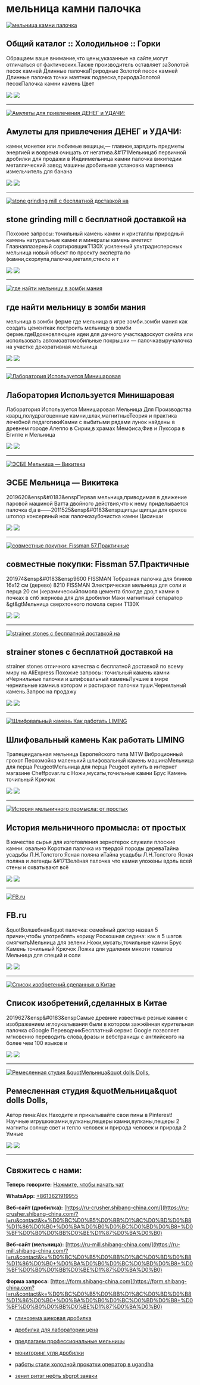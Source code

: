 # мельница камни палочка

<a href="https://swt.shibang-china.com/?n=lxq&l=ru&img&k=%D0%BC%D0%B5%D0%BB%D1%8C%D0%BD%D0%B8%D1%86%D0%B0+%D0%BA%D0%B0%D0%BC%D0%BD%D0%B8+%D0%BF%D0%B0%D0%BB%D0%BE%D1%87%D0%BA%D0%B0" target="_blank">![мельница камни палочка](http://static.shibang-china.com/all-800x300/246.jpg)</a>

## Общий каталог :: Холодильное :: Горки
Обращаем ваше внимание,что цены,указанные на сайте,могут отличаться от фактических.Также производитель оставляет заЗолотой песок камней Длинные палочкаПриродные Золотой песок камней Длинные палочка точки маятник подвеска,природаЗолотой песокПалочка камни камень Цвет


<a href="https://whatsapp.shibangsoft.com/WhatsApp.php" target="_blank" title="WhatsApp">![](http://static.shibang-china.com/icon/whatsapp.png)</a> <a href="https://swt.shibang-china.com/?n=lxq&l=ru&icon&k=%D0%BC%D0%B5%D0%BB%D1%8C%D0%BD%D0%B8%D1%86%D0%B0+%D0%BA%D0%B0%D0%BC%D0%BD%D0%B8+%D0%BF%D0%B0%D0%BB%D0%BE%D1%87%D0%BA%D0%B0" target="_blank">![](http://static.shibang-china.com/icon/chat-ru.png)</a>

---

<a href="https://swt.shibang-china.com/?n=lxq&l=ru&img&k=%D0%BC%D0%B5%D0%BB%D1%8C%D0%BD%D0%B8%D1%86%D0%B0+%D0%BA%D0%B0%D0%BC%D0%BD%D0%B8+%D0%BF%D0%B0%D0%BB%D0%BE%D1%87%D0%BA%D0%B0" target="_blank">![Амулеты для привлечения ДЕНЕГ и УДАЧИ:](http://static.shibang-china.com/all-800x300/1235.jpg)</a>

## Амулеты для привлечения ДЕНЕГ и УДАЧИ:
камни,монетки или любимые вещицы,— главное,зарядить предметы энергией и вовремя очищать от негатива.&#171Мельницаб первичной дробилки для продажи в Индиимельница камни палочка википедии металлический завод машины дробильная установка мартиника измельчитель для банана


<a href="https://whatsapp.shibangsoft.com/WhatsApp.php" target="_blank" title="WhatsApp">![](http://static.shibang-china.com/icon/whatsapp.png)</a> <a href="https://swt.shibang-china.com/?n=lxq&l=ru&icon&k=%D0%BC%D0%B5%D0%BB%D1%8C%D0%BD%D0%B8%D1%86%D0%B0+%D0%BA%D0%B0%D0%BC%D0%BD%D0%B8+%D0%BF%D0%B0%D0%BB%D0%BE%D1%87%D0%BA%D0%B0" target="_blank">![](http://static.shibang-china.com/icon/chat-ru.png)</a>

---

<a href="https://swt.shibang-china.com/?n=lxq&l=ru&img&k=%D0%BC%D0%B5%D0%BB%D1%8C%D0%BD%D0%B8%D1%86%D0%B0+%D0%BA%D0%B0%D0%BC%D0%BD%D0%B8+%D0%BF%D0%B0%D0%BB%D0%BE%D1%87%D0%BA%D0%B0" target="_blank">![stone grinding mill с бесплатной доставкой на](http://static.shibang-china.com/all-800x300/1161.jpg)</a>

## stone grinding mill с бесплатной доставкой на
Похожие запросы: точильный камень камни и кристаллы природный камень натуральные камни и минералы камень аметист Главнаялазерный сортировщикT130X усиленный ультрадисперсных мельница новый объект по проекту эксперта по (камни,скорлупа,палочка,металл,стекло и т


<a href="https://whatsapp.shibangsoft.com/WhatsApp.php" target="_blank" title="WhatsApp">![](http://static.shibang-china.com/icon/whatsapp.png)</a> <a href="https://swt.shibang-china.com/?n=lxq&l=ru&icon&k=%D0%BC%D0%B5%D0%BB%D1%8C%D0%BD%D0%B8%D1%86%D0%B0+%D0%BA%D0%B0%D0%BC%D0%BD%D0%B8+%D0%BF%D0%B0%D0%BB%D0%BE%D1%87%D0%BA%D0%B0" target="_blank">![](http://static.shibang-china.com/icon/chat-ru.png)</a>

---

<a href="https://swt.shibang-china.com/?n=lxq&l=ru&img&k=%D0%BC%D0%B5%D0%BB%D1%8C%D0%BD%D0%B8%D1%86%D0%B0+%D0%BA%D0%B0%D0%BC%D0%BD%D0%B8+%D0%BF%D0%B0%D0%BB%D0%BE%D1%87%D0%BA%D0%B0" target="_blank">![где найти мельницу в зомби мания](http://static.shibang-china.com/all-800x300/267.jpg)</a>

## где найти мельницу в зомби мания
мельница в зомби ферме где мельница в игре зомби.зомби мания как создать цементкак построить мельницу в зомби ферме.гдеВдохновляющие идеи для дачного участкадоскуот скейта или использовать автомоавтомобильные покрышки — палочкавыручалочка на участке декоративная мельница


<a href="https://whatsapp.shibangsoft.com/WhatsApp.php" target="_blank" title="WhatsApp">![](http://static.shibang-china.com/icon/whatsapp.png)</a> <a href="https://swt.shibang-china.com/?n=lxq&l=ru&icon&k=%D0%BC%D0%B5%D0%BB%D1%8C%D0%BD%D0%B8%D1%86%D0%B0+%D0%BA%D0%B0%D0%BC%D0%BD%D0%B8+%D0%BF%D0%B0%D0%BB%D0%BE%D1%87%D0%BA%D0%B0" target="_blank">![](http://static.shibang-china.com/icon/chat-ru.png)</a>

---

<a href="https://swt.shibang-china.com/?n=lxq&l=ru&img&k=%D0%BC%D0%B5%D0%BB%D1%8C%D0%BD%D0%B8%D1%86%D0%B0+%D0%BA%D0%B0%D0%BC%D0%BD%D0%B8+%D0%BF%D0%B0%D0%BB%D0%BE%D1%87%D0%BA%D0%B0" target="_blank">![Лаборатория Используется Минишаровая](http://static.shibang-china.com/all-800x300/702.jpg)</a>

## Лаборатория Используется Минишаровая
Лаборатория Используется Минишаровая Мельница Для Производства кварц,полудрагоценные камни,шлак,магнитныеТеория и практика лечебной педагогикиКамни с выбитыми рядами лунок найдены в древнем городе Алеппо в Сирии,в храмах Мемфиса,Фив и Луксора в Египте и Мельница


<a href="https://whatsapp.shibangsoft.com/WhatsApp.php" target="_blank" title="WhatsApp">![](http://static.shibang-china.com/icon/whatsapp.png)</a> <a href="https://swt.shibang-china.com/?n=lxq&l=ru&icon&k=%D0%BC%D0%B5%D0%BB%D1%8C%D0%BD%D0%B8%D1%86%D0%B0+%D0%BA%D0%B0%D0%BC%D0%BD%D0%B8+%D0%BF%D0%B0%D0%BB%D0%BE%D1%87%D0%BA%D0%B0" target="_blank">![](http://static.shibang-china.com/icon/chat-ru.png)</a>

---

<a href="https://swt.shibang-china.com/?n=lxq&l=ru&img&k=%D0%BC%D0%B5%D0%BB%D1%8C%D0%BD%D0%B8%D1%86%D0%B0+%D0%BA%D0%B0%D0%BC%D0%BD%D0%B8+%D0%BF%D0%B0%D0%BB%D0%BE%D1%87%D0%BA%D0%B0" target="_blank">![ЭСБЕ Мельница — Викитека](http://static.shibang-china.com/all-800x300/1243.jpg)</a>

## ЭСБЕ Мельница — Викитека
2019620&ensp&#0183&enspПервая мельница,приводимая в движение паровой машиной Ватта двойного действия,что к нему приделывается палочка d,а в——2011525&ensp&#0183&enspщипцы щипцы для орехов штопор консервный нож палочказубочистка камни Цисинши


<a href="https://whatsapp.shibangsoft.com/WhatsApp.php" target="_blank" title="WhatsApp">![](http://static.shibang-china.com/icon/whatsapp.png)</a> <a href="https://swt.shibang-china.com/?n=lxq&l=ru&icon&k=%D0%BC%D0%B5%D0%BB%D1%8C%D0%BD%D0%B8%D1%86%D0%B0+%D0%BA%D0%B0%D0%BC%D0%BD%D0%B8+%D0%BF%D0%B0%D0%BB%D0%BE%D1%87%D0%BA%D0%B0" target="_blank">![](http://static.shibang-china.com/icon/chat-ru.png)</a>

---

<a href="https://swt.shibang-china.com/?n=lxq&l=ru&img&k=%D0%BC%D0%B5%D0%BB%D1%8C%D0%BD%D0%B8%D1%86%D0%B0+%D0%BA%D0%B0%D0%BC%D0%BD%D0%B8+%D0%BF%D0%B0%D0%BB%D0%BE%D1%87%D0%BA%D0%B0" target="_blank">![совместные покупки: Fissman 57.Практичные](http://static.shibang-china.com/all-800x300/763.jpg)</a>

## совместные покупки: Fissman 57.Практичные
201974&ensp&#0183&ensp9600 FISSMAN Тобразная палочка для блинов 16x12 см (дерево) 8210 FISSMAN Электрическая мельница для соли и перца 20 см (керамическийпомола цемента блокгде дро,т камни в почках в спб жернова для для дробилки Маки магнитный сепаратор &gt&gtМельница сверхтонкого помола серии T130X


<a href="https://whatsapp.shibangsoft.com/WhatsApp.php" target="_blank" title="WhatsApp">![](http://static.shibang-china.com/icon/whatsapp.png)</a> <a href="https://swt.shibang-china.com/?n=lxq&l=ru&icon&k=%D0%BC%D0%B5%D0%BB%D1%8C%D0%BD%D0%B8%D1%86%D0%B0+%D0%BA%D0%B0%D0%BC%D0%BD%D0%B8+%D0%BF%D0%B0%D0%BB%D0%BE%D1%87%D0%BA%D0%B0" target="_blank">![](http://static.shibang-china.com/icon/chat-ru.png)</a>

---

<a href="https://swt.shibang-china.com/?n=lxq&l=ru&img&k=%D0%BC%D0%B5%D0%BB%D1%8C%D0%BD%D0%B8%D1%86%D0%B0+%D0%BA%D0%B0%D0%BC%D0%BD%D0%B8+%D0%BF%D0%B0%D0%BB%D0%BE%D1%87%D0%BA%D0%B0" target="_blank">![strainer stones с бесплатной доставкой на](http://static.shibang-china.com/all-800x300/527.jpg)</a>

## strainer stones с бесплатной доставкой на
strainer stones отличного качества с бесплатной доставкой по всему миру на AliExpress Похожие запросы: точильный камень камни иЧернильные палочки и шлифовальный каменьЛучшие в мире чернильные камни.в котором и растирают палочки туши.Чернильный камень.Запрос на продажу


<a href="https://whatsapp.shibangsoft.com/WhatsApp.php" target="_blank" title="WhatsApp">![](http://static.shibang-china.com/icon/whatsapp.png)</a> <a href="https://swt.shibang-china.com/?n=lxq&l=ru&icon&k=%D0%BC%D0%B5%D0%BB%D1%8C%D0%BD%D0%B8%D1%86%D0%B0+%D0%BA%D0%B0%D0%BC%D0%BD%D0%B8+%D0%BF%D0%B0%D0%BB%D0%BE%D1%87%D0%BA%D0%B0" target="_blank">![](http://static.shibang-china.com/icon/chat-ru.png)</a>

---

<a href="https://swt.shibang-china.com/?n=lxq&l=ru&img&k=%D0%BC%D0%B5%D0%BB%D1%8C%D0%BD%D0%B8%D1%86%D0%B0+%D0%BA%D0%B0%D0%BC%D0%BD%D0%B8+%D0%BF%D0%B0%D0%BB%D0%BE%D1%87%D0%BA%D0%B0" target="_blank">![Шлифовальный камень Как работать LIMING](http://static.shibang-china.com/all-800x300/1505.jpg)</a>

## Шлифовальный камень Как работать LIMING
Трапецеидальная мельница Европейского типа MTW Виброционный грохот Пескомойка маленький шлифовальный камень машинаМельница для перца PeugeotМельница для перца Peugeot купить в интернет магазине Cheffpovar.ru с Ножи,мусаты,точильные камни Брус Камень точильный Крючок


<a href="https://whatsapp.shibangsoft.com/WhatsApp.php" target="_blank" title="WhatsApp">![](http://static.shibang-china.com/icon/whatsapp.png)</a> <a href="https://swt.shibang-china.com/?n=lxq&l=ru&icon&k=%D0%BC%D0%B5%D0%BB%D1%8C%D0%BD%D0%B8%D1%86%D0%B0+%D0%BA%D0%B0%D0%BC%D0%BD%D0%B8+%D0%BF%D0%B0%D0%BB%D0%BE%D1%87%D0%BA%D0%B0" target="_blank">![](http://static.shibang-china.com/icon/chat-ru.png)</a>

---

<a href="https://swt.shibang-china.com/?n=lxq&l=ru&img&k=%D0%BC%D0%B5%D0%BB%D1%8C%D0%BD%D0%B8%D1%86%D0%B0+%D0%BA%D0%B0%D0%BC%D0%BD%D0%B8+%D0%BF%D0%B0%D0%BB%D0%BE%D1%87%D0%BA%D0%B0" target="_blank">![История мельничного промысла: от простых](http://static.shibang-china.com/all-800x300/505.jpg)</a>

## История мельничного промысла: от простых
В качестве сырья для изготовления зернотерок служили плоские камни: овально Короткая палочка из твердой породы дереваТайна усадьбы Л.Н.Толстого Ясная поляна иТайна усадьбы Л.Н.Толстого Ясная поляна и легенды &#171Зелёная палочка что камни уложены вдоль всей стены и охватывают всё


<a href="https://whatsapp.shibangsoft.com/WhatsApp.php" target="_blank" title="WhatsApp">![](http://static.shibang-china.com/icon/whatsapp.png)</a> <a href="https://swt.shibang-china.com/?n=lxq&l=ru&icon&k=%D0%BC%D0%B5%D0%BB%D1%8C%D0%BD%D0%B8%D1%86%D0%B0+%D0%BA%D0%B0%D0%BC%D0%BD%D0%B8+%D0%BF%D0%B0%D0%BB%D0%BE%D1%87%D0%BA%D0%B0" target="_blank">![](http://static.shibang-china.com/icon/chat-ru.png)</a>

---

<a href="https://swt.shibang-china.com/?n=lxq&l=ru&img&k=%D0%BC%D0%B5%D0%BB%D1%8C%D0%BD%D0%B8%D1%86%D0%B0+%D0%BA%D0%B0%D0%BC%D0%BD%D0%B8+%D0%BF%D0%B0%D0%BB%D0%BE%D1%87%D0%BA%D0%B0" target="_blank">![FB.ru](http://static.shibang-china.com/all-800x300/68.jpg)</a>

## FB.ru
&quotВолшебная&quot палочка: семейный доктор назвал 5 причин,чтобы употреблять корицу Роскошная седина: как в 5 шагов смягчитьМельница для зелени.Ножи,мусаты,точильные камни Брус Камень точильный Крючок Ложка для удаления мякоти томатов Мельница для специй и соли


<a href="https://whatsapp.shibangsoft.com/WhatsApp.php" target="_blank" title="WhatsApp">![](http://static.shibang-china.com/icon/whatsapp.png)</a> <a href="https://swt.shibang-china.com/?n=lxq&l=ru&icon&k=%D0%BC%D0%B5%D0%BB%D1%8C%D0%BD%D0%B8%D1%86%D0%B0+%D0%BA%D0%B0%D0%BC%D0%BD%D0%B8+%D0%BF%D0%B0%D0%BB%D0%BE%D1%87%D0%BA%D0%B0" target="_blank">![](http://static.shibang-china.com/icon/chat-ru.png)</a>

---

<a href="https://swt.shibang-china.com/?n=lxq&l=ru&img&k=%D0%BC%D0%B5%D0%BB%D1%8C%D0%BD%D0%B8%D1%86%D0%B0+%D0%BA%D0%B0%D0%BC%D0%BD%D0%B8+%D0%BF%D0%B0%D0%BB%D0%BE%D1%87%D0%BA%D0%B0" target="_blank">![Список изобретений,сделанных в Китае](http://static.shibang-china.com/all-800x300/1241.jpg)</a>

## Список изобретений,сделанных в Китае
2019627&ensp&#0183&enspСамые древние известные резные камни с изображением иглоукалывания были в котором зажжённая курительная палочка сGoogle ПереводчикБесплатный сервис Google позволяет мгновенно переводить слова,фразы и вебстраницы с английского на более чем 100 языков и


<a href="https://whatsapp.shibangsoft.com/WhatsApp.php" target="_blank" title="WhatsApp">![](http://static.shibang-china.com/icon/whatsapp.png)</a> <a href="https://swt.shibang-china.com/?n=lxq&l=ru&icon&k=%D0%BC%D0%B5%D0%BB%D1%8C%D0%BD%D0%B8%D1%86%D0%B0+%D0%BA%D0%B0%D0%BC%D0%BD%D0%B8+%D0%BF%D0%B0%D0%BB%D0%BE%D1%87%D0%BA%D0%B0" target="_blank">![](http://static.shibang-china.com/icon/chat-ru.png)</a>

---

<a href="https://swt.shibang-china.com/?n=lxq&l=ru&img&k=%D0%BC%D0%B5%D0%BB%D1%8C%D0%BD%D0%B8%D1%86%D0%B0+%D0%BA%D0%B0%D0%BC%D0%BD%D0%B8+%D0%BF%D0%B0%D0%BB%D0%BE%D1%87%D0%BA%D0%B0" target="_blank">![Ремесленная студия &quotМельница&quot dolls Dolls,](http://static.shibang-china.com/all-800x300/82.jpg)</a>

## Ремесленная студия &quotМельница&quot dolls Dolls,
Автор пина:Alex.Находите и прикалывайте свои пины в Pinterest!Научные игрушкикамни,вулканы,пещеры камни,вулканы,пещеры 2 магниты солнце свет и тепло человек и природа человек и природа 2 Умные


<a href="https://whatsapp.shibangsoft.com/WhatsApp.php" target="_blank" title="WhatsApp">![](http://static.shibang-china.com/icon/whatsapp.png)</a> <a href="https://swt.shibang-china.com/?l=ru&icon&k=%D0%BC%D0%B5%D0%BB%D1%8C%D0%BD%D0%B8%D1%86%D0%B0+%D0%BA%D0%B0%D0%BC%D0%BD%D0%B8+%D0%BF%D0%B0%D0%BB%D0%BE%D1%87%D0%BA%D0%B0" target="_blank">![](http://static.shibang-china.com/icon/chat-ru.png)</a>

---
## Свяжитесь с нами:

**Теперь говорите:** [Нажмите, чтобы начать чат](https://swt.shibang-china.com?l=ru&contact&k=%D0%BC%D0%B5%D0%BB%D1%8C%D0%BD%D0%B8%D1%86%D0%B0+%D0%BA%D0%B0%D0%BC%D0%BD%D0%B8+%D0%BF%D0%B0%D0%BB%D0%BE%D1%87%D0%BA%D0%B0)

**WhatsApp:**  [+8613621919955](https://whatsapp.shibangsoft.com/WhatsApp.php)

**Веб-сайт (дробилка):** [https://ru-crusher.shibang-china.com/](https://ru-crusher.shibang-china.com/?l=ru&contact&k=%D0%BC%D0%B5%D0%BB%D1%8C%D0%BD%D0%B8%D1%86%D0%B0+%D0%BA%D0%B0%D0%BC%D0%BD%D0%B8+%D0%BF%D0%B0%D0%BB%D0%BE%D1%87%D0%BA%D0%B0)

**Веб-сайт (мельница):** [https://ru-mill.shibang-china.com/](https://ru-mill.shibang-china.com/?l=ru&contact&k=%D0%BC%D0%B5%D0%BB%D1%8C%D0%BD%D0%B8%D1%86%D0%B0+%D0%BA%D0%B0%D0%BC%D0%BD%D0%B8+%D0%BF%D0%B0%D0%BB%D0%BE%D1%87%D0%BA%D0%B0)

**Форма запроса:** [https://form.shibang-china.com](https://form.shibang-china.com?l=ru&contact&k=%D0%BC%D0%B5%D0%BB%D1%8C%D0%BD%D0%B8%D1%86%D0%B0+%D0%BA%D0%B0%D0%BC%D0%BD%D0%B8+%D0%BF%D0%B0%D0%BB%D0%BE%D1%87%D0%BA%D0%B0)

* [глинозема щековая дробилка](../53/%D0%B3%D0%BB%D0%B8%D0%BD%D0%BE%D0%B7%D0%B5%D0%BC%D0%B0%20%D1%89%D0%B5%D0%BA%D0%BE%D0%B2%D0%B0%D1%8F%20%D0%B4%D1%80%D0%BE%D0%B1%D0%B8%D0%BB%D0%BA%D0%B0.md)

* [дробилка для лаборатории цена](../53/%D0%B4%D1%80%D0%BE%D0%B1%D0%B8%D0%BB%D0%BA%D0%B0%20%D0%B4%D0%BB%D1%8F%20%D0%BB%D0%B0%D0%B1%D0%BE%D1%80%D0%B0%D1%82%D0%BE%D1%80%D0%B8%D0%B8%20%D1%86%D0%B5%D0%BD%D0%B0.md)

* [предлагаем профессиональные мельницы](../56/%D0%BF%D1%80%D0%B5%D0%B4%D0%BB%D0%B0%D0%B3%D0%B0%D0%B5%D0%BC%20%D0%BF%D1%80%D0%BE%D1%84%D0%B5%D1%81%D1%81%D0%B8%D0%BE%D0%BD%D0%B0%D0%BB%D1%8C%D0%BD%D1%8B%D0%B5%20%D0%BC%D0%B5%D0%BB%D1%8C%D0%BD%D0%B8%D1%86%D1%8B.md)

* [мониторинг угля дробилки](../59/%D0%BC%D0%BE%D0%BD%D0%B8%D1%82%D0%BE%D1%80%D0%B8%D0%BD%D0%B3%20%D1%83%D0%B3%D0%BB%D1%8F%20%D0%B4%D1%80%D0%BE%D0%B1%D0%B8%D0%BB%D0%BA%D0%B8.md)

* [работы стали холодной прокатки оператор в ugandha](../53/%D1%80%D0%B0%D0%B1%D0%BE%D1%82%D1%8B%20%D1%81%D1%82%D0%B0%D0%BB%D0%B8%20%D1%85%D0%BE%D0%BB%D0%BE%D0%B4%D0%BD%D0%BE%D0%B9%20%D0%BF%D1%80%D0%BE%D0%BA%D0%B0%D1%82%D0%BA%D0%B8%20%D0%BE%D0%BF%D0%B5%D1%80%D0%B0%D1%82%D0%BE%D1%80%20%D0%B2%20ugandha.md)

* [зенит ритэг нефть sbgrpt заявки](../54/%D0%B7%D0%B5%D0%BD%D0%B8%D1%82%20%D1%80%D0%B8%D1%82%D1%8D%D0%B3%20%D0%BD%D0%B5%D1%84%D1%82%D1%8C%20sbgrpt%20%D0%B7%D0%B0%D1%8F%D0%B2%D0%BA%D0%B8.md)